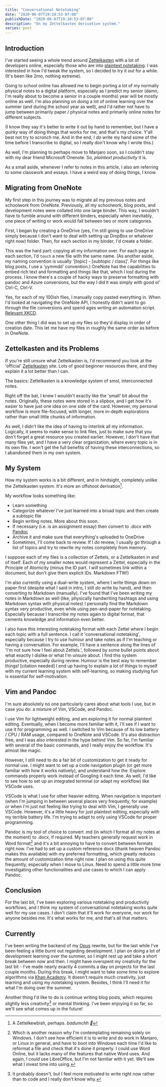 ```yaml
---
title: "Conversational Notetaking"
date: "2020-06-07T19:10:53-07:00"
publishDate: "2020-06-07T19:10:53-07:00"
description: "On my Zettelkasten derivative system."
series: post
---
```


## Introduction
I've started seeing a whole trend around [Zettelkasten](https://zettelkasten.de/) with a lot of developers online, especially those who are into [plaintext notetaking](https://plaintextproject.online/). I was interested in how I'd tweak the system, so I decided to try it out for a while. (It's been like 2mo, nothing extreme).

Going to school online has allowed me to begin porting a lot of my normally physical notes to a digital platform, especially as I predict my senior (damn, I'm really about to become a senior in a couple months) year will be mostly online as well. I'm also planning on doing a lot of online learning over the summer (and during the school year as well), and I'd rather not have to jump between primarily paper / physical notes and primarily online notes for different subjects.  

(I know they say it's better to write it out by hand to remember, but I have a *quirky* way of doing things that works for me, and that's my choice. Y'all best not try to *scronch* me. And in the end, I *do* write my hand some of the time before I transcribe to digital, so I really don't know why I wrote this.)  

As well, I'm planning to perhaps move to Manjaro soon, so I couldn't stay with my dear friend Microsoft Onenote. So, *plaintext productivity* it is.  

As a small aside, whenever I refer to notes in this article, I also am referring to some classwork and essays. I have a weird way of doing things, I know.  

## Migrating from OneNote
My first step in this journey was to migrate all my previous notes and schoolwork from OneNote. Previously, all my schoolwork, blog posts, and development notes were collated into one large binder. This way, I wouldn't have to fumble around with different binders, especially when inevitably, one piece of writing or work would fall between two or more categories.  

First, I began by creating a OneDrive (yes, I'm still going to use OneDrive simply because I don't want to deal with setting up DropBox or whatever right now) folder. Then, for each section in my binder, I'd create a folder.  

This was the hard part: copying all my information over. For each page in each section, I'd `touch` a new file with the same name. (As another aside, my naming convention is usually '[topic] - [subtopic / class]'. For things like blog posts, I use a 'yymmdd' convention.) OneNote has the capabilities to embed rich text and formatting and things like that, which I lost during the process. I know there's a couple of hacky ways to preserve formatting with pandoc and Azure conversions, but the way I did it was simply with good ol' Ctrl-C, Ctrl-V. 

Yes, for each of my 100ish files, I manually copy pasted everything in. When I'd looked at navigating the OneNote API, I honestly didn't want to go through the file conversions and spend ages writing an automation script. [Relevant XKCD](https://imgs.xkcd.com/comics/is_it_worth_the_time.png).  

One other thing I did was to set up my files so they'd display in order of creation date. This let me have my files in roughly the same order as before in OneNote.  

## Zettelkasten and its Problems
If you're still unsure what Zettelkasten is, I'd recommend you look at the 'official' [Zettelkasten](https://zettelkasten.de) site. Lots of good beginner resources there, and they explain it a lot better than I can.  

The basics: Zettelkasten is a knowledge system of smol, interconnected notes.  

Right off the bat, I knew I wouldn't exactly like the 'small' bit about the notes. Originally, these notes were stored in a slipbox, and I get how it's easier to have just one idea on one side of the card. However, my personal workflow is more file-focused, with longer, more in-depth explorations rather than small little chunks of information.  

As well, I didn't like the idea of having to interlink all my information. Logically, it seems to make sense to link files, just to make sure that you don't forget a great resource you created earlier. However, I don't have that many files yet, and I have a very clear organization, where every topic is in its own file. I won't get the full benefits of having these interconnections, so I abandoned them in my own system.  

## My System
How my system works is a bit different, and in hindsight, completely unlike the Zettelkasten system. It's more an offshoot derivation[^1].  

My workflow looks something like:
- Learn something
- Categorize whatever I've just learned into a broad topic and then create a subtopic file
- Begin writing notes. More about this soon.  
- If necessary (i.e. is an assignment essay) then convert to .docx with [Pandoc](https://pandoc.org)
- Archive it and make sure that everything's uploaded to OneDrive
- Sometimes, I'll come back to review. If I *do* review, I usually go through a list of topics and try to rewrite my notes completely from memory.  

I suppose each of my files is a collection of Zettels, or a Zettelkasten in and of itself. Each of my smaller notes would represent a Zettel, especially in the Principle of Atomicity (minus the ID part. I *will* sometimes link within a document, but don't give them explicit IDs. Markdown FTW!) 

I'm also currently using a dual-write system, where I write things down on paper first (despite what I said in intro, I still *do* write by hand), and then converting to Markdown (manually). I've found that I've been writing my notes in Markdown as well (like, physically handwriting hashtags and using Markdown syntax with physical notes) I personally find the Markdown syntax very productive, even while using pen-and-paper for notetaking. Especially because I transcribe my notes again to digital format, that cements knowledge and information even better.  

I also have this interesting notetaking format with each Zettel where I begin each topic with a full sentence. I call it 'conversational notetaking', especially because I try to use humour and take notes as if I'm teaching or having a conversation. For example, I'll have a sentence along the lines of 'I'm not sure how I feel about Zettels.', followed by some bullet points about what exactly I dislike or what I'm unsure about. I find this system productive, especially during review. Humour is the best way to remember things! [citation needed] I end up having to explain a lot of things to myself with my current learning system with self-learning, so making studying fun is essential for self-motivation.  

## Vim and Pandoc
I'm sure absolutely no one particularly cares about what tools I use, but in case you do: a mixture of Vim, VSCode, and Pandoc.  

I use Vim for lightweight editing, and am exploring it for normal plaintext editing. Eventually, when I become more familiar with it, I'll see if I want to use it for programming as well. I switched to Vim because of its low battery / CPU / RAM usage, compared to OneNote and VSCode. It's also distraction free, and I was also interested in the hype behind Vim. So far, I'm familiar with several of the basic commands, and I really enjoy the workflow. It's almost like magic.  

However, I still need to do a fair bit of customization to get it ready for normal use. I might want to set up a code navigation plugin (or get more familiar with how it works natively), and understand how the :Explore commands properly work instead of Googling it each time. As well, I'd like to see how to set up an integrated terminal (or adapt my workflow) like VSCode uses.  

VSCode is what I use for other heavier editing. When navigation is important (when I'm jumping in between several places very frequently, for example) or when I'm just not feeling like trying to deal with Vim, I generally use VSCode. However, it's a little heavy for just plaintext editing, especially with my terrible battery life. I'm trying to adapt to only using VSCode for proper programming.

Pandoc is my tool of choice to convert .md (in which I format all my notes at the moment) to .docx, if required. My teachers generally request work in Word format[^2] and it's a bit annoying to have to convert between formats right now. I've had to set up a custom reference docx (thank heaven Pandoc makes this available) with my preferred formatting, which greatly reduces the amount of customization time right now. I plan on using this quite frequently, especially when I move to Linux. Need to spend a little more time investigating other functionalities and use cases to which I can apply Pandoc.

## Conclusion
For the last bit, I've been exploring various notetaking and productivity workflows, and I think my system of conversational notetaking works quite well for my use cases. I don't claim that it'll work for everyone, nor work for anyone besides me. It's what works for me, and that's all that matters.

## Currently
I've been writing the backend of my [Opus](https://github.com/kewbish/opus) rewrite, but for the last while I've been feeling a little burnt out regarding development. I plan on doing a lot of development learning over the summer, so I might rest up and take a short break between now and then. I might have overspent my creativity for the last bit - I've made nearly exactly 4 commits a day on projects for the last couple months. During this break, I might want to take some time to explore algorithms via [Khan Academy](https://www.khanacademy.org/computing/computer-science/algorithms). It doesn't require much creativity, just learning and using my notetaking system. Besides, I think I'll need it for what I'm doing over the summer.  

Another thing I'd like to do is continue writing blog posts, which requires slightly less creativity[^3] or mental thinking. I've been enjoying it so far, so we'll see what comes up in the future!  

[^1]: A Zettelkewbish, perhaps. *badumchh 🥁*

[^2]: Which is another reason why I'm contemplating remaining solely on Windows. I don't see how efficient it is to write and do work in Manjaro, or Linux in general, and have to boot into Windows each time I'd like to reformat a file and check that it's done it properly. I could use Word Online, but it lacks many of the features that native Word uses. And again, I *could* use LibreOffice, but I'm not familiar with it yet. We'll see what I invest time into using.  

[^3]: It probably doesn't, but I feel more motivated to write right now rather than to code and I really don't know why.  
